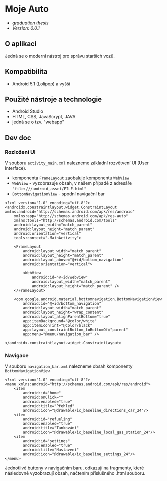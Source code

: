 # Moje Auto
- *graduation thesis*
- *Version: 0.0.1*

## O aplikaci
Jedná se o moderní nástroj pro správu starších vozů.

## Kompatibilita
- Android 5.1 (Lolipop) a vyšší

## Použité nástroje a technologie
- Android Studio
- HTML, CSS, JavaScrypt, JAVA
- jedná se o tzv. "webapp"

## Dev doc

### Rozložení UI

V souboru `activity_main.xml` nalezneme základní rozvětvení UI (User Interface).
- komponenta `FrameLayout` zaobaluje komponentu `WebView`
- `WebView` - vyzobrazuje obsah, v našem případě z adresáře `"file:///android_asset/FILE.html"`
- `BottomNavigationView` - spodní navigační bar

```
<?xml version="1.0" encoding="utf-8"?>
<androidx.constraintlayout.widget.ConstraintLayout xmlns:android="http://schemas.android.com/apk/res/android"
    xmlns:app="http://schemas.android.com/apk/res-auto"
    xmlns:tools="http://schemas.android.com/tools"
    android:layout_width="match_parent"
    android:layout_height="match_parent"
    android:orientation="vertical"
    tools:context=".MainActivity">

    <FrameLayout
        android:layout_width="match_parent"
        android:layout_height="match_parent"
        android:layout_above="@+id/bottom_navigation"
        android:orientation="vertical">

        <WebView
            android:id="@+id/webview"
            android:layout_width="match_parent"
            android:layout_height="match_parent" />
    </FrameLayout>

    <com.google.android.material.bottomnavigation.BottomNavigationView
        android:id="@+id/bottom_navigation"
        android:layout_width="match_parent"
        android:layout_height="wrap_content"
        android:layout_alignParentBottom="true"
        app:itemBackground="@color/white"
        app:itemIconTint="@color/black"
        app:layout_constraintBottom_toBottomOf="parent"
        app:menu="@menu/navigation_bar" />

</androidx.constraintlayout.widget.ConstraintLayout>
```

### Navigace

V souboru `navigation_bar.xml` nalezneme obsah komponenty `BottomNavigationView`

```
<?xml version="1.0" encoding="utf-8"?>
<menu xmlns:android="http://schemas.android.com/apk/res/android">
    <item
        android:id="home"
        android:onClick=""
        android:enabled="true"
        android:title="Přehled"
        android:icon="@drawable/ic_baseline_directions_car_24"/>
    <item
        android:id="refueling"
        android:enabled="true"
        android:title="Tankování"
        android:icon="@drawable/ic_baseline_local_gas_station_24"/>
    <item
        android:id="settings"
        android:enabled="true"
        android:title="Nastavení"
        android:icon="@drawable/ic_baseline_settings_24"/>
</menu>
```

Jednotlivé buttony v navigačním baru, odkazují na fragmenty, které následovně vyzobrazují obsah, načtením příslušného .html souboru.


